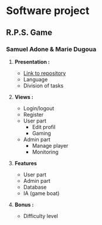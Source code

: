 # Software project

## R.P.S. Game

### Samuel Adone & Marie Dugoua



1. **Presentation :**

   - [Link to repository](https://github.com/RebornX10/b2_software)
   - Language
   - Division of tasks

   

2. **Views :**

   - Login/logout
   - Register
   - User part
     - Edit profil 
     - Gaming
   - Admin part
     - Manage player
     - Monitoring

   

3. **Features**

   - User part
   - Admin part
   - Database
   - IA (game boat)

   

4. **Bonus :**

   - Difficulty level

